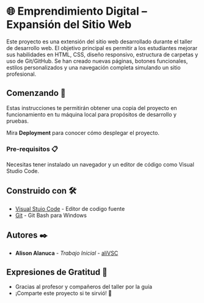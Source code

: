 # 🌐 Emprendimiento Digital – Expansión del Sitio Web

Este proyecto es una extensión del sitio web desarrollado durante el taller de desarrollo web. El objetivo principal es permitir a los estudiantes mejorar sus habilidades en HTML, CSS, diseño responsivo, estructura de carpetas y uso de Git/GitHub. Se han creado nuevas páginas, botones funcionales, estilos personalizados y una navegación completa simulando un sitio profesional.

## Comenzando 🚀

Estas instrucciones te permitirán obtener una copia del proyecto en funcionamiento en tu máquina local para propósitos de desarrollo y pruebas.

Mira **Deployment** para conocer cómo desplegar el proyecto.

### Pre-requisitos 📋

Necesitas tener instalado un navegador y un editor de código como Visual Studio Code.

## Construido con 🛠️

* [Visual Stuio Code](https://code.visualstudio.com/) - Editor de codigo fuente
* [Git](https://github.com/) - Git Bash para Windows


## Autores ✒️

* **Alison Alanuca** - *Trabajo Inicial* - [aliVSC](https://github.com/aliVSC)

## Expresiones de Gratitud 🎁

* Gracias al profesor y compañeros del taller por la guía
* ¡Comparte este proyecto si te sirvió! 📢